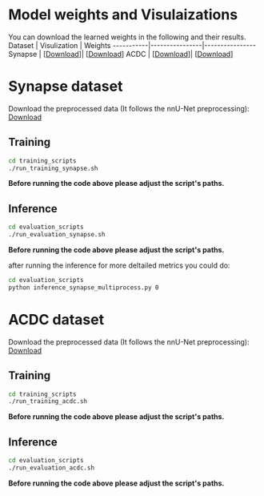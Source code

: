 # Model weights and Visulaizations

You can download the learned weights in the following and their results.
   Dataset   | Visulization         | Weights
  -----------|----------------|----------------
   Synapse  | [[Download](https://mega.nz/folder/r1AEHI7L#0DhErurpGWDtgbT3mnkQDw)]| [[Download](https://mega.nz/file/j9hUiSqB#cSoL5wfAuZLbasfI2VZkVXq6gJWjQZCZxKXAPldFvwc)] 
   ACDC       | [[Download](https://mega.nz/folder/nsYHGJSa#w4BZSgXZcnFsX0W61eSF-g)]| [[Download](https://mega.nz/file/btB2BZzA#7FgxFQasI4QQqBEWbEFB5acIT0LaTZYii5L66ZP24GI)] 

# Synapse dataset
Download the preprocessed data (It follows the nnU-Net preprocessing): [Download](https://mega.nz/file/fopXXQyQ#X0KOHXTakaSz3ORJH4NS3fG8iB13JJe6Eq0W3eA02tE)

## Training
```bash
cd training_scripts
./run_training_synapse.sh
```
**Before running the code above please adjust the script's paths.** 

## Inference 
```bash
cd evaluation_scripts
./run_evaluation_synapse.sh
```
**Before running the code above please adjust the script's paths.**

after running the inference for more deltailed metrics you could do:
```bash
cd evaluation_scripts
python inference_synapse_multiprocess.py 0
```

# ACDC dataset
Download the preprocessed data (It follows the nnU-Net preprocessing): [Download](https://mega.nz/file/G0J3CQjY#tNw1yFa_6I7rDDvpu4cIJxEepWCVIk9J08i5tIln47Q)

## Training
```bash
cd training_scripts
./run_training_acdc.sh
```
**Before running the code above please adjust the script's paths.**


## Inference 
```bash
cd evaluation_scripts
./run_evaluation_acdc.sh
```
**Before running the code above please adjust the script's paths.**